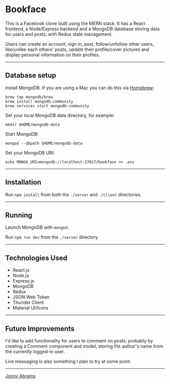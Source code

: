 # Bookface

This is a Facebook clone built using the MERN stack. It has a React frontend, a Node/Express backend and a MongoDB database storing data for users and posts, with Redux state management.

Users can create an account, sign in, post, follow/unfollow other users, like/unlike each others' posts, update their profile/cover pictures and display personal information on their profiles.

---

## Database setup

Install MongoDB. If you are using a Mac you can do this via [Homebrew](https://brew.sh/):

```
brew tap mongodb/brew
brew install mongodb-community
brew services start mongodb-community
```

Set your local MongoDB data directory, for example:

```
mkdir $HOME/mongodb-data
```

Start MongoDB:

```
mongod --dbpath $HOME/mongodb-data
```

Set your MongoDB URI:

```
echo MONGO_URI=mongodb://localhost:27017/bookface >> .env
```

---

## Installation

Run `npm install` from both the `./server` and `./client` directories.

---

## Running

Launch MongoDB with `mongod`.

Run `npm run dev` from the `./server` directory.

---

## Technologies Used

* React.js
* Node.js
* Express.js
* MongoDB
* Redux
* JSON Web Token
* Thunder Client
* Material UI/Icons

---

## Future Improvements

I'd like to add functionality for users to comment on posts, probably by creating a Comment component and model, storing the author's name from the currently logged-in user.

Live messaging is also something I plan to try at some point.

---

[Jonny Abrams](https://github.com/jonnyabrams)